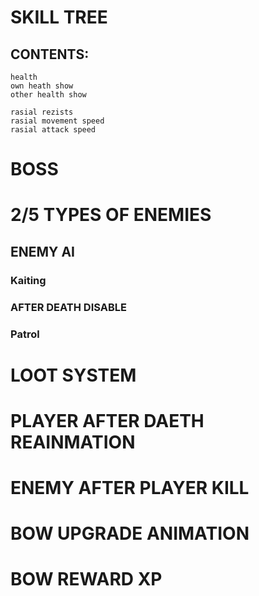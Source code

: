
# SKILL TREE
## CONTENTS:
```
health
own heath show
other health show 

rasial rezists
rasial movement speed
rasial attack speed
```

# BOSS

# 2/5 TYPES OF ENEMIES 
## ENEMY AI
### Kaiting
### AFTER DEATH DISABLE

### Patrol

# LOOT SYSTEM

# PLAYER AFTER DAETH REAINMATION

# ENEMY AFTER PLAYER KILL

# BOW UPGRADE ANIMATION

# BOW REWARD XP
